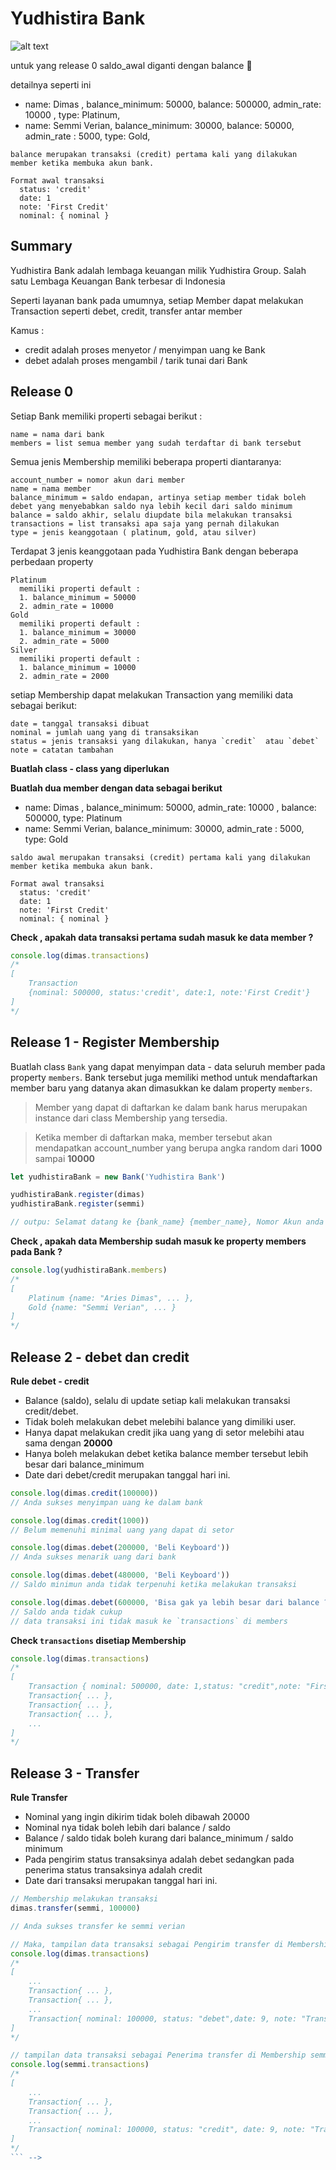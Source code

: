# Yudhistira Bank

![alt text](logo.jpg 'Logo Title Text 1')

untuk yang release 0 saldo_awal diganti dengan balance :pray:

detailnya seperti ini
- name: Dimas , balance_minimum: 50000, balance: 500000, admin_rate: 10000 , type: Platinum,
- name: Semmi Verian, balance_minimum: 30000, balance: 50000, admin_rate : 5000, type: Gold,

```
balance merupakan transaksi (credit) pertama kali yang dilakukan member ketika membuka akun bank.

Format awal transaksi
  status: 'credit'
  date: 1
  note: 'First Credit'
  nominal: { nominal }
```


## Summary

Yudhistira Bank adalah lembaga keuangan milik Yudhistira Group. Salah satu Lembaga Keuangan Bank terbesar di Indonesia

Seperti layanan bank pada umumnya, setiap Member dapat melakukan Transaction seperti debet, credit, transfer antar member

Kamus :

- credit adalah proses menyetor / menyimpan uang ke Bank
- debet adalah proses mengambil / tarik tunai dari Bank

## Release 0

Setiap Bank memiliki properti sebagai berikut :

```
name = nama dari bank
members = list semua member yang sudah terdaftar di bank tersebut
```

Semua jenis Membership memiliki beberapa properti diantaranya:

```
account_number = nomor akun dari member
name = nama member
balance_minimum = saldo endapan, artinya setiap member tidak boleh debet yang menyebabkan saldo nya lebih kecil dari saldo minimum
balance = saldo akhir, selalu diupdate bila melakukan transaksi
transactions = list transaksi apa saja yang pernah dilakukan
type = jenis keanggotaan ( platinum, gold, atau silver)
```

Terdapat 3 jenis keanggotaan pada Yudhistira Bank dengan beberapa perbedaan property

```
Platinum
  memiliki properti default :
  1. balance_minimum = 50000
  2. admin_rate = 10000
Gold
  memiliki properti default :
  1. balance_minimum = 30000
  2. admin_rate = 5000
Silver
  memiliki properti default :
  1. balance_minimum = 10000
  2. admin_rate = 2000
```

setiap Membership dapat melakukan Transaction yang memiliki data sebagai berikut:

```
date = tanggal transaksi dibuat
nominal = jumlah uang yang di transaksikan
status = jenis transaksi yang dilakukan, hanya `credit`  atau `debet`
note = catatan tambahan
```

**Buatlah class - class yang diperlukan**

**Buatlah dua member dengan data sebagai berikut**

- name: Dimas , balance_minimum: 50000, admin_rate: 10000 , balance: 500000, type: Platinum
- name: Semmi Verian, balance_minimum: 30000, admin_rate : 5000, type: Gold
```
saldo awal merupakan transaksi (credit) pertama kali yang dilakukan member ketika membuka akun bank.

Format awal transaksi
  status: 'credit'
  date: 1
  note: 'First Credit'
  nominal: { nominal }
```

**Check , apakah data transaksi pertama sudah masuk ke data member ?**

```javascript
console.log(dimas.transactions)
/*
[
    Transaction 
    {nominal: 500000, status:'credit', date:1, note:'First Credit'} 
]   
*/
```

## Release 1 - Register Membership

Buatlah class `Bank` yang dapat menyimpan data - data seluruh member pada property `members`. Bank tersebut juga memiliki method untuk mendaftarkan member baru yang datanya akan dimasukkan ke dalam property `members`.

> Member yang dapat di daftarkan ke dalam bank harus merupakan instance dari class Membership yang tersedia.

> Ketika member di daftarkan maka, member tersebut akan mendapatkan account_number yang berupa angka random dari **1000** sampai **10000**

```javascript
let yudhistiraBank = new Bank('Yudhistira Bank')

yudhistiraBank.register(dimas)
yudhistiraBank.register(semmi)

// outpu: Selamat datang ke {bank_name} {member_name}, Nomor Akun anda adalah { account_number}
```

**Check , apakah data Membership sudah masuk ke property members pada Bank ?**

```javascript
console.log(yudhistiraBank.members)
/*
[
    Platinum {name: "Aries Dimas", ... },
    Gold {name: "Semmi Verian", ... }
]
*/
```

## Release 2 - debet dan credit

**Rule debet - credit**

- Balance (saldo), selalu di update setiap kali melakukan transaksi
  credit/debet.
- Tidak boleh melakukan debet melebihi balance yang dimiliki user.
- Hanya dapat melakukan credit jika uang yang di setor melebihi atau sama dengan **20000**
- Hanya boleh melakukan debet ketika balance member tersebut lebih besar dari balance_minimum
- Date dari debet/credit merupakan tanggal hari ini.

```javascript
console.log(dimas.credit(100000))
// Anda sukses menyimpan uang ke dalam bank

console.log(dimas.credit(1000))
// Belum memenuhi minimal uang yang dapat di setor

console.log(dimas.debet(200000, 'Beli Keyboard'))
// Anda sukses menarik uang dari bank

console.log(dimas.debet(480000, 'Beli Keyboard'))
// Saldo minimun anda tidak terpenuhi ketika melakukan transaksi

console.log(dimas.debet(600000, 'Bisa gak ya lebih besar dari balance ? '))
// Saldo anda tidak cukup
// data transaksi ini tidak masuk ke `transactions` di members
```

**Check `transactions` disetiap Membership**

```javascript
console.log(dimas.transactions)
/*
[
    Transaction { nominal: 500000, date: 1,status: "credit",note: "First Credit" },
    Transaction{ ... },
    Transaction{ ... },
    Transaction{ ... },
    ...
]
*/
```

## Release 3 - Transfer

**Rule Transfer**

- Nominal yang ingin dikirim tidak boleh dibawah 20000
- Nominal nya tidak boleh lebih dari balance / saldo
- Balance / saldo tidak boleh kurang dari balance_minimum / saldo minimum
- Pada pengirim status transaksinya adalah debet sedangkan pada penerima status transaksinya adalah credit
- Date dari transaksi merupakan tanggal hari ini.

```javascript
// Membership melakukan transaksi
dimas.transfer(semmi, 100000)

// Anda sukses transfer ke semmi verian

// Maka, tampilan data transaksi sebagai Pengirim transfer di Membership dimas adalah
console.log(dimas.transactions)
/*
[
    ...
    Transaction{ ... },
    Transaction{ ... },
    ...
    Transaction{ nominal: 100000, status: "debet",date: 9, note: "Transfer to Semmi Verian"}
]
*/

// tampilan data transaksi sebagai Penerima transfer di Membership semmi adalah
console.log(semmi.transactions)
/*
[
    ...
    Transaction{ ... },
    Transaction{ ... },
    ...
    Transaction{ nominal: 100000, status: "credit", date: 9, note: "Transfer from Aries Dimas"}
]
*/
``` -->
